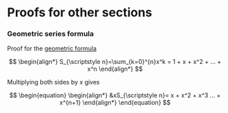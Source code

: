 # Proofs for other sections

### Geometric series formula
Proof for the [geometric formula](../summations.md/#geometric-series)

$$
\begin{align*}
S_{\scriptstyle n}=\sum_{k=0}^{n}x^k = 1 + x + x^2 + ... + x^n
\end{align*}
$$

Multiplying both sides by $x$ gives

$$
\begin{equation}
\begin{align*}
&xS_{\scriptstyle n}= x + x^2 + x^3 ... + x^{n+1}
\end{align*}
\end{equation}
$$

